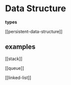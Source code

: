 # Data Structure

**types**

[[persistent-data-structure]]

## examples

[[stack]]

[[queue]]

[[linked-list]]
